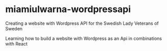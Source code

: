 # miamiulwarna-wordpressapi
Creating a website with Wordpress API for the Swedish Lady Veterans of Sweden

Learning how to build a website with Wordpress as an Api in combinations with React

